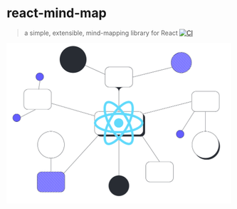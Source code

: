 # react-mind-map
> a simple, extensible, mind-mapping library for React
[![CI](https://github.com/someguynamedmatt/react-mind-map/actions/workflows/ci.yml/badge.svg?branch=master)](https://github.com/someguynamedmatt/react-mind-map/actions/workflows/ci.yml)


<picture>
  <source media="(prefers-color-scheme: dark)" srcset="https://github.com/someguynamedmatt/react-mind-map/blob/master/img/mind-map.png">
  <source media="(prefers-color-scheme: light)" srcset="https://github.com/someguynamedmatt/react-mind-map/blob/master/img/mind-map.png">
  <img alt="reac-mind-map-logo" src="https://github.com/someguynamedmatt/react-mind-map/blob/master/img/mind-map.png?raw=true">
</picture>


